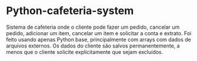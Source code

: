 # Python-cafeteria-system
Sistema de cafeteria onde o cliente pode fazer um pedido, cancelar um pedido, adicionar um item, cancelar um item e solicitar a conta e extrato.  Foi feito usando apenas Python base, principalmente com arrays com dados de arquivos externos.  Os dados do cliente são salvos permanentemente, a menos que o cliente solicite explicitamente que sejam excluídos.


